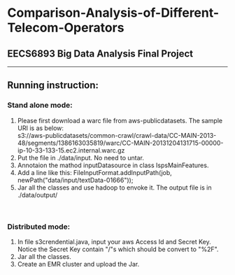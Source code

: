 Comparison-Analysis-of-Different-Telecom-Operators
==================================================

EECS6893 Big Data Analysis Final Project
----
----

<h2>Running instruction: </h2>

<h3>Stand alone mode: </h3>

1. Please first download a warc file from aws-publicdatasets. The sample URI is as below: </br>
s3://aws-publicdatasets/common-crawl/crawl-data/CC-MAIN-2013-48/segments/1386163035819/warc/CC-MAIN-20131204131715-00000-ip-10-33-133-15.ec2.internal.warc.gz</br>
2. Put the file in ./data/input. No need to untar. </br>
3. Annotaion the mathod inputDatasource in class IspsMainFeatures. </br>
4. Add a line like this: FileInputFormat.addInputPath(job, newPath("data/input/textData-01666"));</br>
5. Jar all the classes and use hadoop to envoke it. The output file is in ./data/output/</br>
</br>
<h3>Distributed mode: </h3>

1. In file s3crendential.java, input your aws Access Id and Secret Key. Notice the Secret Key contain "/"s which should be convert to "%2F". </br>
2. Jar all the classes. </br>
3. Create an EMR cluster and upload the Jar. </br>


